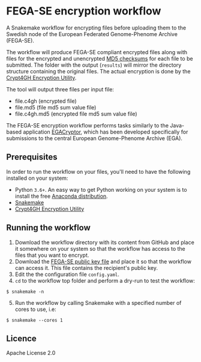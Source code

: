 # FEGA-SE encryption workflow

A Snakemake workflow for encrypting files before uploading them to the Swedish
node of the European Federated Genome-Phenome Archive (FEGA-SE).

The workflow will produce FEGA-SE compliant encrypted files along with files
for the encrypted and unencrypted [MD5 checksums](https://en.wikipedia.org/wiki/MD5)
for each file to be submitted. The folder with the output (`results`) will
mirror the directory structure containing the original files. The actual
encryption is done by the [Crypt4GH Encryption Utility](https://github.com/EGA-archive/crypt4gh).

The tool will output three files per input file:

- file.c4gh (encrypted file)
- file.md5 (file md5 sum value file)
- file.c4gh.md5 (encrypted file md5 sum value file)

The FEGA-SE encryption workflow performs tasks similarly to the Java-based
application [EGACryptor](https://ega-archive.org/submission/tools/egacryptor),
which has been developed specifically for submissions to the central European
Genome-Phenome Archive (EGA).

## Prerequisites

In order to run the workflow on your files, you'll need to have the following
installed on your system:

- Python `3.6+`. An easy way to get Python working on your system is to install
  the free [Anaconda distribution](https://www.anaconda.com/products/individual).
- [Snakemake](https://snakemake.readthedocs.io)
- [Crypt4GH Encryption Utility](https://github.com/EGA-archive/crypt4gh)

## Running the workflow

1. Download the workflow directory with its content from GitHub and place it
  somewhere on your system so that the workflow has access to the files that
  you want to encrypt.
2. Download the [FEGA-SE public key file](https://github.com/NBISweden/EGA-SE-user-docs/blob/main/crypt4gh_key.pub)
  and place it so that the workflow can access it. This file contains the
  recipient's public key.
3. Edit the the configuration file `config.yaml`.
4. `cd` to the workflow top folder and perform a dry-run to test the workflow:

```
$ snakemake -n
```

5. Run the workflow by calling Snakemake with a specified number of cores to
  use, i.e:

```
$ snakemake --cores 1
```

## Licence

Apache License 2.0